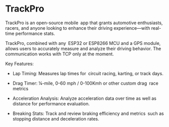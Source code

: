 # TrackPro

TrackPro is an open-source mobile app that grants automotive enthusiasts, racers, and anyone looking to enhance their driving experience—with real-time performance stats.

TrackPro, combined with any ESP32 or ESP8266 MCU and a GPS module, allows users to accurately measure and analyze their driving behavior.
The communication works with TCP only at the moment.


Key Features:
- Lap Timing: Measures lap times for circuit racing, karting, or track days.
  
- Drag Timer: ¼-mile, 0-60 mph / 0-100Kmh or other custom drag race metrics
  
- Acceleration Analysis: Analyze acceleration data over time as well as distance for performance evaluation.
  
- Breaking Stats: Track and review braking efficiency and metrics such as stopping distance and deceleration rates.
